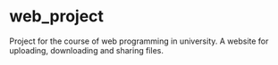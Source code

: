 # web_project
Project for the course of web programming in university. 
A website for uploading, downloading and sharing files.
